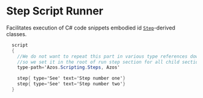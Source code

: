 ﻿# Step Script Runner

Facilitates execution of C# code snippets embodied id [`Step`](BaseSteps.cs)-derived classes.

```csharp
  script
  {
    //We do not want to repeat this part in various type references down below,
    //so we set it in the root of run step section for all child section down below
    type-path='Azos.Scripting.Steps, Azos'

    step{ type='See' text='Step number one'}
    step{ type='See' text='Step number two'}
  }
```